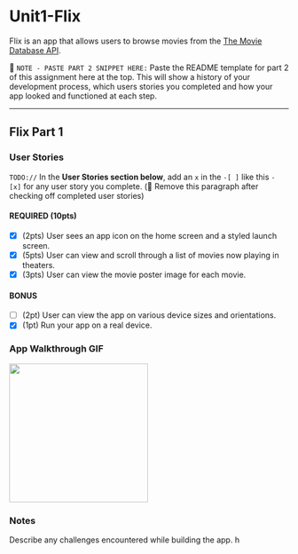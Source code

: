 # Unit1-Flix

Flix is an app that allows users to browse movies from the [The Movie Database API](http://docs.themoviedb.apiary.io/#).

📝 `NOTE - PASTE PART 2 SNIPPET HERE:` Paste the README template for part 2 of this assignment here at the top. This will show a history of your development process, which users stories you completed and how your app looked and functioned at each step.

---

## Flix Part 1

### User Stories
`TODO://` In the **User Stories section below**, add an `x` in the `-[ ]` like this `- [x]` for any user story you complete. (🚫 Remove this paragraph after checking off completed user stories)

#### REQUIRED (10pts)
- [x]  (2pts) User sees an app icon on the home screen and a styled launch screen.
- [x]  (5pts) User can view and scroll through a list of movies now playing in theaters.
- [x]  (3pts) User can view the movie poster image for each movie.

#### BONUS
- [ ] (2pt) User can view the app on various device sizes and orientations.
- [x]  (1pt) Run your app on a real device.

### App Walkthrough GIF
<img src="http://g.recordit.co/czLNldEKgq.gif" width=250><br>

### Notes
Describe any challenges encountered while building the app.
h
